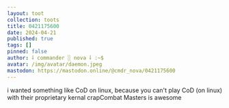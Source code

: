 ```yaml
---
layout: toot
collection: toots
title: 0421175600
date: 2024-04-21
published: true
tags: []
pinned: false
author: ⸸ commander ░ nova ⸸ :~$
avatar: /img/avatar/daemon.jpeg
mastodon: https://mastodon.online/@cmdr_nova/0421175600
---
```


i wanted something like CoD on linux, because you can't play CoD (on linux) with their proprietary kernal crapCombat Masters is awesome
